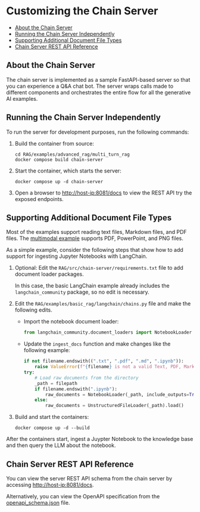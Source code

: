 <!--
  SPDX-FileCopyrightText: Copyright (c) 2024 NVIDIA CORPORATION & AFFILIATES. All rights reserved.
  SPDX-License-Identifier: Apache-2.0
-->

# Customizing the Chain Server

<!-- TOC -->

* [About the Chain Server](#about-the-chain-server)
* [Running the Chain Server Independently](#running-the-chain-server-independently)
* [Supporting Additional Document File Types](#supporting-additional-document-file-types)
* [Chain Server REST API Reference](#chain-server-rest-api-reference)

<!-- /TOC -->

## About the Chain Server

The chain server is implemented as a sample FastAPI-based server so that you can experience a Q&A chat bot.
The server wraps calls made to different components and orchestrates the entire flow for all the generative AI examples.

## Running the Chain Server Independently

To run the server for development purposes, run the following commands:

1. Build the container from source:

   ```console
   cd RAG/examples/advanced_rag/multi_turn_rag
   docker compose build chain-server
   ```

1. Start the container, which starts the server:

   ```console
   docker compose up -d chain-server
   ```

1. Open a browser to <http://host-ip:8081/docs> to view the REST API try the exposed endpoints.

## Supporting Additional Document File Types

Most of the examples support reading text files, Markdown files, and PDF files.
The [multimodal example](../RAG/examples/advanced_rag/multimodal_rag/) supports PDF, PowerPoint, and PNG files.

As a simple example, consider the following steps that show how to add support for ingesting Jupyter Notebooks with LangChain.

1. Optional: Edit the `RAG/src/chain-server/requirements.txt` file to add document loader packages.

   In this case, the basic LangChain example already includes the `langchain_community` package, so no edit is necessary.

1. Edit the `RAG/examples/basic_rag/langchain/chains.py` file and make the following edits.

   * Import the notebook document loader:

     ```python
     from langchain_community.document_loaders import NotebookLoader
     ```

   * Update the `ingest_docs` function and make changes like the following example:

     ```python
     if not filename.endswith((".txt", ".pdf", ".md", ".ipynb")):
         raise ValueError(f"{filename} is not a valid Text, PDF, Markdown, or Jupyter Notebook file")
     try:
         # Load raw documents from the directory
         _path = filepath
         if filename.endswith(".ipynb"):
             raw_documents = NotebookLoader(_path, include_outputs=True).load()
         else:
             raw_documents = UnstructuredFileLoader(_path).load()
     ```

1. Build and start the containers:

   ```console
   docker compose up -d --build
   ```

After the containers start, ingest a Juypter Notebook to the knowledge base and then query the LLM about the notebook.

## Chain Server REST API Reference

You can view the server REST API schema from the chain server by accessing <http://host-ip:8081/docs>.

Alternatively, you can view the OpenAPI specification from the [openapi_schema.json](api_reference/openapi_schema.json) file.

